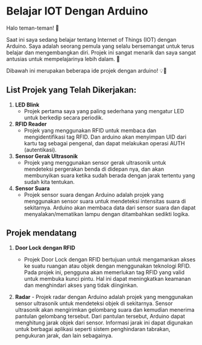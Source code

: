 # Belajar IOT Dengan Arduino

Halo teman-teman! 🌟

Saat ini saya sedang belajar tentang Internet of Things (IOT) dengan Arduino. Saya adalah seorang pemula yang selalu bersemangat untuk terus belajar dan mengembangkan diri. Projek ini sangat menarik dan saya sangat antusias untuk mempelajarinya lebih dalam. 🚀

Dibawah ini merupakan beberapa ide projek dengan arduino! 💡🔌

## List Projek yang Telah Dikerjakan:

1. **LED Blink**
   - Projek pertama saya yang paling sederhana yang mengatur LED untuk berkedip secara periodik.
2. **RFID Reader**
   - Projek yang menggunakan RFID untuk membaca dan mengidentifikasi tag RFID. Dan arduino akan menyimpan UID dari kartu tag sebagai pengenal, dan dapat melakukan operasi AUTH (autentikasi).
3. **Sensor Gerak Ultrasonik**
   - Projek yang menggunakan sensor gerak ultrasonik untuk mendeteksi pergerakan benda di didepan nya, dan akan membunyikan suara ketika sudah berada dengan jarak tertentu yang sudah kita tentukan.
4. **Sensor Suara**
   - Projek sensor suara dengan Arduino adalah projek yang menggunakan sensor suara untuk mendeteksi intensitas suara di sekitarnya. Arduino akan membaca data dari sensor suara dan dapat menyalakan/mematikan lampu dengan ditambahkan sedikti logika.

## Projek mendatang

1. **Door Lock dengan RFID**

   - Projek Door Lock dengan RFID bertujuan untuk mengamankan akses ke suatu ruangan atau objek dengan menggunakan teknologi RFID. Pada projek ini, pengguna akan memerlukan tag RFID yang valid untuk membuka kunci pintu. Hal ini dapat meningkatkan keamanan dan menghindari akses yang tidak diinginkan.

2. **Radar** - Projek radar dengan Arduino adalah projek yang menggunakan sensor ultrasonik untuk mendeteksi objek di sekitarnya. Sensor ultrasonik akan mengirimkan gelombang suara dan kemudian menerima pantulan gelombang tersebut. Dari pantulan tersebut, Arduino dapat menghitung jarak objek dari sensor. Informasi jarak ini dapat digunakan untuk berbagai aplikasi seperti sistem penghindaran tabrakan, pengukuran jarak, dan lain sebagainya.
